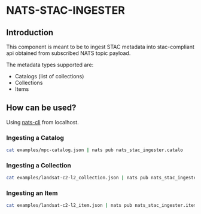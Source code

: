 # NATS-STAC-INGESTER

## Introduction

This component is meant to be to ingest STAC metadata into stac-compliant api obtained from subscribed NATS topic payload.

The metadata types supported are:
- Catalogs (list of collections)
- Collections
- Items

## How can be used?

Using [nats-cli](https://github.com/nats-io/natscli) from localhost.

### Ingesting a Catalog

```bash
cat examples/mpc-catalog.json | nats pub nats_stac_ingester.catalo
```

### Ingesting a Collection

```bash
cat examples/landsat-c2-l2_collection.json | nats pub nats_stac_ingester.collection
```

### Ingesting an Item

```bash
cat examples/landsat-c2-l2_item.json | nats pub nats_stac_ingester.item
```
